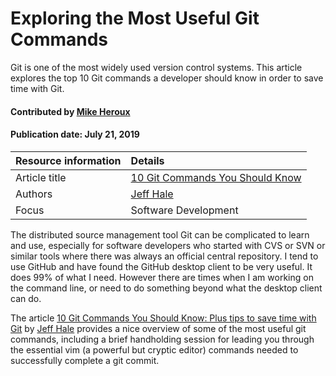 # Exploring the Most Useful Git Commands

<!-- deck text start --> 
Git is one of the most widely used version control systems. This article explores the top 10 Git commands a developer should know in order to save time with Git.
<!-- deck text end --> 


#### Contributed by [Mike Heroux](https://github.com/maherou)
#### Publication date: July 21, 2019

Resource information | Details
:--- | :--- 
Article title  | [10 Git Commands You Should Know](https://towardsdatascience.com/10-git-commands-you-should-know-df54bea1595c)
Authors | [Jeff Hale](https://towardsdatascience.com/@jeffhale) 
Focus |  Software Development

The distributed source management tool Git can be complicated to learn and use, especially for software developers who started with CVS or SVN or similar tools where there was always an official central repository.  I tend to use GitHub and have found the GitHub desktop client to be very useful.  It does 99% of what I need.  However there are times when I am working on the command line, or need to do something beyond what the desktop client can do.  

The article [10 Git Commands You Should Know: Plus tips to save time with Git](https://towardsdatascience.com/10-git-commands-you-should-know-df54bea1595c) by [Jeff Hale](https://towardsdatascience.com/@jeffhale) provides a nice overview of some of the most useful git commands, including a brief handholding session for leading you through the essential vim (a powerful but cryptic editor) commands needed to successfully complete a git commit.



<!---
Publish: yes
Categories: Planning
Topics: Software engineering
Level: 2
Prerequisites: none
Aggregate: none
--->
